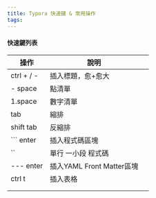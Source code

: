 ```yaml
---
title: Typora 快速鍵 & 常用操作
tags:
---
```




#### 快速鍵列表

| 操作       | 說明                      |      |
| ---------- | ------------------------- | ---- |
| ctrl + / - | 插入標題，愈+愈大         |      |
| - space    | 點清單                    |      |
| 1.space    | 數字清單                  |      |
| tab        | 縮排                      |      |
| shift tab  | 反縮排                    |      |
| ``` enter  | 插入程式碼區塊            |      |
| ``         | 單行 一小段 程式碼        |      |
| --- enter  | 插入YAML Front Matter區塊 |      |
| ctrl t     | 插入表格                  |      |
|            |                           |      |
|            |                           |      |





